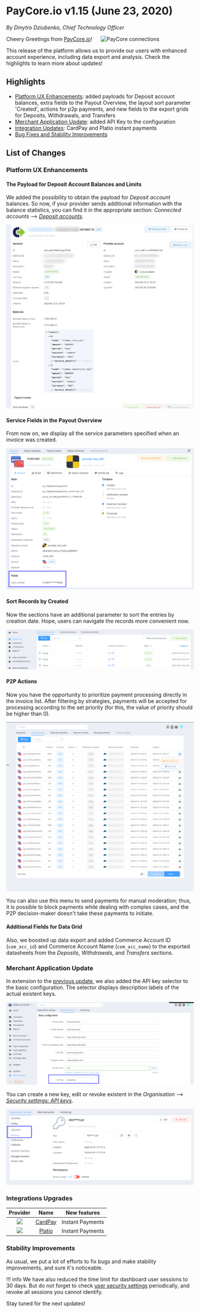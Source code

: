# **PayCore.io v1.15 (June 23, 2020)**

*By Dmytro Dziubenko, Chief Technology Officer*

<img src="https://paycore.io/wp-content/uploads/2020/06/paycore_illustration_newstyle-22.06-1024x532.jpg" alt="PayCore connections" style="width: 250px; float: right; padding-left: 10px;">

Cheery Greetings from [PayCore.io](https://paycore.io/)!

This release of the platform allows us to provide our users with enhanced account experience, including data export and analysis. Check the highlights to learn more about updates!

## Highlights

* [Platform UX Enhancements](#platform-ux-enhancements): added payloads for Deposit account balances, extra fields to the Payout Overview, the layout sort parameter 'Created', actions for p2p payments, and new fields to the export grids for Deposits, Withdrawals, and Transfers
* [Merchant Application Update](#merchant-application-settings-update): added API Key to the configuration
* [Integration Updates](#integration-updates): CardPay and Platio instant payments
* [Bug Fixes and Stability Improvements](#stability-improvements)

## List of Changes

### Platform UX Enhancements

#### The Payload for Deposit Account Balances and Limits

We added the possibility to obtain the payload for *Deposit account* balances. So now, if your provider sends additional information with the balance statistics, you can find it in the appropriate section: *Connected accounts* --> [*Deposit accounts*](https://dashboard.paycore.io/provider-hub/deposit-accounts).

![Balance payload](images/v1.15/deposit-acc-balance-payload.jpeg)

#### Service Fields in the Payout Overview

From now on, we display all the service parameters specified when an invoice was created.

![Payout Overview](images/v1.15/pog-invoice-fields.png)

#### Sort Records by Created

Now the sections have an additional parameter to sort the entries by creation date. Hope, users can navigate the records more convenient now.

![Created](images/v1.15/created.png)

#### P2P Actions

Now you have the opportunity to prioritize payment processing directly in the invoice list. After filtering by strategies, payments will be accepted for processing according to the set priority (for this, the value of priority should be higher than 0).

![P2P Properties](images/v1.15/p2p-priorities.png)

You can also use this menu to send payments for manual moderation; thus, it is possible to block payments while dealing with complex cases, and the P2P decision-maker doesn't take these payments to initiate.

#### Additional Fields for Data Grid

Also, we boosted up data export and added Commerce Account ID (`com_acc_id`) and Commerce Account Name (`com_acc_name`) to the exported datasheets from the *Deposits*, *Withdrawals*, and *Transfers* sections.

### Merchant Application Update

In extension to the [previous update](/release-notes/v1.14/#merchant-application-settings-update), we also added the API key selector to the basic configuration. The selector displays description labels of the actual existent keys.

![API Key](images/v1.15/API-masterkey.png)

You can create a new key, edit or revoke existent in the *Organisation* --> [*Security settings: API keys*](https://dashboard.paycore.io/administration/settings/api-keys/).

![New API Key](images/v1.15/new-api-key.png)

### Integrations Upgrades

| Provider | Name  | New features |
|:-:|:-:|:-:|
|     <img src="https://static.openfintech.io/payment_providers/cardpay/logo.png?w=80" width="80px">      | [CardPay](/connectors/cardpay/)                | Instant Payments                           |
|     <img src="https://static.openfintech.io/payment_providers/platio/logo.svg?w=80" width="80px">      | [Platio](/connectors/platio/)                | Instant Payments                           |

### Stability Improvements

As usual, we put a lot of efforts to fix bugs and make stability improvements, and sure it's noticeable.

!!! info
    We have also reduced the time limit for dashboard user sessions to 30 days. But do not forget to check [user security settings](https://dashboard.paycore.io/user/settings/sessions) periodically, and revoke all sessions you cannot identify.

Stay tuned for the next updates!
